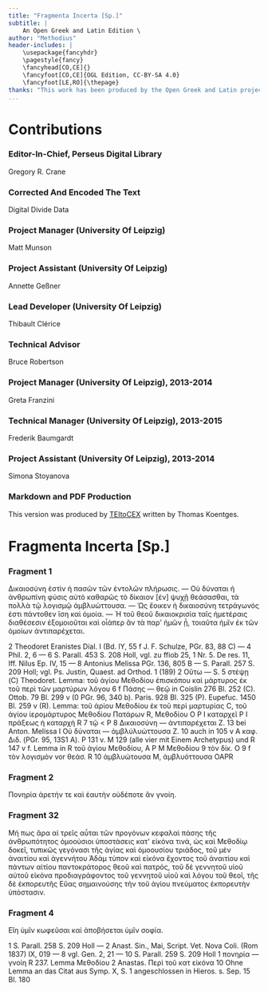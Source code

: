 ```yaml
---
title: "Fragmenta Incerta [Sp.]"
subtitle: |
	An Open Greek and Latin Edition \ 
author: "Methodius"
header-includes: | 
	\usepackage{fancyhdr}
	\pagestyle{fancy}
	\fancyhead[CO,CE]{}
	\fancyfoot[CO,CE]{OGL Edition, CC-BY-SA 4.0}
	\fancyfoot[LE,RO]{\thepage}
thanks: "This work has been produced by the Open Greek and Latin project through the help of volunteers. See contributions for details."
...
```


# Contributions


### Editor-In-Chief, Perseus Digital Library

Gregory R. Crane  
  
### Corrected And Encoded The Text

Digital Divide Data  
  
### Project Manager (University Of Leipzig)

Matt Munson  
  
### Project Assistant (University Of Leipzig)

Annette Geßner  
  
### Lead Developer (University Of Leipzig)

Thibault Clérice  
  
### Technical Advisor

Bruce Robertson  
  
### Project Manager (University Of Leipzig), 2013-2014

Greta Franzini  
  
### Technical Manager (University Of Leipzig), 2013-2015

Frederik Baumgardt  
  
### Project Assistant (University Of Leipzig), 2013-2014

Simona Stoyanova  
  
### Markdown and PDF Production

This version was produced by [TEItoCEX](https://github.com/ThomasK81/TEItoCEX) written by Thomas Koentges.

# Fragmenta Incerta [Sp.]

### Fragment 1

<p>Δικαιοσύνη ἐστὶν ἡ πασῶν τῶν ἐντολῶν πλήρωσις. — Οὐ δύναται
ἡ ἀνθρωπίνη φύσις αὐτὸ καθαρῶς τὸ δίκαιον [ἐν] ψυχῇ θεάσασθαι,
<lb n="10"/> τὰ πολλὰ τῷ λογισμῷ ἀμβλυώττουσα. — Ὡς ἔοικεν ἡ δικαιοσύνη
τετράγωνός ἐστι πάντοθεν ἴση καὶ ὁμοία. — Ἡ τοῦ θεοῦ
δικαιοκρισία ταῖς ἡμετέραις διαθέσεσιν ἐξομοιοῦται καὶ οἷάπερ ἂν τὰ
παρ' ἡμῶν ᾖ, τοιαῦτα ἡμῖν ἐκ τῶν ὁμοίων ἀντιπαρέχεται.</p>
<note type="footnote">2 Theodoret Eranistes Dial. I (Bd. lY, 55 f J. F. Schulze, PGr. 83, 88 C) —
4 Phil. 2, 6 — 6 S. Parall. 453 S. 208 Holl, vgl. zu ffiob 25, 1 Nr. 5. De res.
11, Iff. Nilus Ep. IV, 15 — 8 Antonius Melissa PGr. 136, 805 B — S. Parall. 257
S. 209 Holl; vgl. Ps. Justin, Quaest. ad Orthod. 1 (189)</note>
<note type="footnote">2 Οὕτω — S. 5 στέψῃ (C) Theodoret. Lemma: τοῦ ἁγίου Μεθοδίου ἐπισκόπου
καὶ μάρτυρος ἐκ τοῦ περὶ τῶν μαρτύρων λόγου 6 f Πάσης — θεῷ in Coislin
276 Bl. 252 (C). Ottob. 79 Bl. 299 v (0 PGr. 96, 340 b). Paris. 928 Bl. 325 (P).
Eupefuc. 1450 Bl. 259 v (R). Lemma: τοῦ ἁρίου Μεθοδίου ἐκ τοῦ περὶ μαρτυρίας
C, τοῦ ἁγίου ἱερομάρτυρος Μεθοδίου Πατάρων R, Μεθοδίου Ο P Ι καταρχεῖ
P Ι πράξεως ἡ καταρχὴ R 7 τῷ &lt; P 8 Δικαιοσύνη — ἀντιπαρέχεται Ζ. 13
bei Anton. Melissa Ι Οὐ δύναται — ἀμβλύλυώττουσα Z. 10 auch in 105 v A καφ.
Διδ. (PGr. 95, 13S1 A). P 131 v. Μ 129 (alle vier mit Einem Archetypus) und
R 147 v f. Lemma in R τοῦ ἁγίου Μεθοδίου, A P M Μεθοδίου 9 τὸν δίκ. Ο
9 f τὸν λογισμὸν vor θεάσ. R 10 ἀμβλυώτουσα M, ἀμβλυόττουσα OAPR</note>


<pb n="521"/>


### Fragment 2

<p>Πονηρία ἀρετήν τε καὶ ἑαυτὴν οὐδέποτε ἂν γνοίη.</p>


### Fragment 32

<p>Μή πως ἄρα αἱ τρεῖς αὗται τῶν προγόνων κεφαλαὶ πάσης
τῆς ἀνθρωπότητος ὁμοούσιοι ὑποστάσεις κατ' εἰκόνα τινά, ὡς καὶ
Μεθοδίῳ δοκεῖ, τυπικῶς γεγόνασι τῆς ἁγίας καὶ ὁμοουσίου τριάδος,
<lb n="5"/> τοῦ μὲν ἀναιτίου καὶ ἀγεννήτου Ἀδὰμ τύπον καὶ εἰκόνα ἔχοντος τοῦ
ἀναιτίου καὶ πάντων αἰτίου παντοκράτορος θεοῦ καὶ πατρός, τοῦ
δὲ γεννητοῦ υἱοῦ αὐτοῦ εἰκόνα προδιαγράφοντος τοῦ γεννητοῦ υἱοῦ
καὶ λόγου τοῦ θεοῖ, τῆς δὲ ἐκπορευτῆς Εὕας σημαινούσης τὴν τοῦ
ἁγίου πνεύματος ἐκπορευτὴν ὑπόστασιν.</p>
      <lb n="10"/>


### Fragment 4

<p>Εἴη ὑμῖν κωφεῦσαι καὶ ἀποβήσεται ὑμῖν σοφία.</p>
<note type="footnote">1 S. Parall. 258 S. 209 Holl — 2 Anast. Sin., Mai, Script. Vet. Nova Coli.
(Rom 1837) IX, 019 — 8 vgl. Gen. 2, 21 — 10 S. Parall. 259 S. 209 Holl</note>
<note type="footnote">1 πονηρία — γνοίη R 237. Lemma Μεθοδίου 2 Anastas. Περὶ τοῦ κατ
εἰκόνα 10 Ohne Lemma an das Citat aus Symp. Χ, S. 1 angeschlossen in
Hieros. s. Sep. 15 Bl. 180</note>

